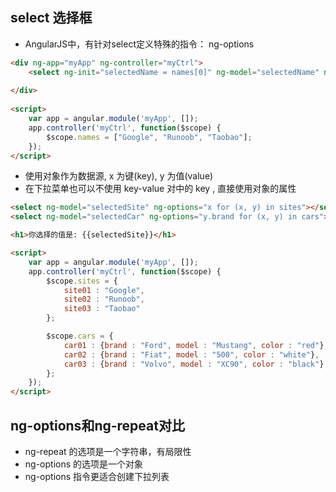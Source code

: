 ## select 选择框
- AngularJS中，有针对select定义特殊的指令： ng-options
```html
<div ng-app="myApp" ng-controller="myCtrl">
    <select ng-init="selectedName = names[0]" ng-model="selectedName" ng-options="x for x in names"></select>
    
</div>
 
<script>
    var app = angular.module('myApp', []);
    app.controller('myCtrl', function($scope) {
        $scope.names = ["Google", "Runoob", "Taobao"];
    });
</script>
```
- 使用对象作为数据源, x 为键(key), y 为值(value)
- 在下拉菜单也可以不使用 key-value 对中的 key , 直接使用对象的属性  
```html
<select ng-model="selectedSite" ng-options="x for (x, y) in sites"></select>
<select ng-model="selectedCar" ng-options="y.brand for (x, y) in cars"></select>

<h1>你选择的值是: {{selectedSite}}</h1>

<script>
    var app = angular.module('myApp', []);
    app.controller('myCtrl', function($scope) {
        $scope.sites = {
            site01 : "Google",
            site02 : "Runoob",
            site03 : "Taobao"
        };

        $scope.cars = {
            car01 : {brand : "Ford", model : "Mustang", color : "red"},
            car02 : {brand : "Fiat", model : "500", color : "white"},
            car03 : {brand : "Volvo", model : "XC90", color : "black"}
        };
    });
</script>

```

## ng-options和ng-repeat对比
- ng-repeat 的选项是一个字符串，有局限性
- ng-options 的选项是一个对象
- ng-options 指令更适合创建下拉列表